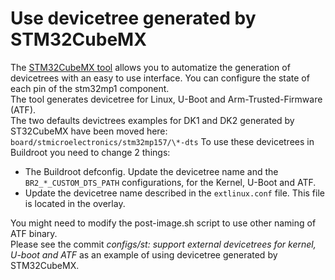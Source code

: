 # Use devicetree generated by STM32CubeMX

The [STM32CubeMX tool](https://www.st.com/en/development-tools/stm32cubemx.html "STM32CubeMX tool") allows you to automatize the generation of devicetrees with an easy to use interface.
You can configure the state of each pin of the stm32mp1 component.  
The tool generates devicetree for Linux, U-Boot and Arm-Trusted-Firmware (ATF).  
The two defaults devictrees examples for DK1 and DK2 generated by ST32CubeMX have been moved here: `board/stmicroelectronics/stm32mp157/\*-dts`
To use these devicetrees in Buildroot you need to change 2 things:
* The Buildroot defconfig. Update the devicetree name and the `BR2_*_CUSTOM_DTS_PATH` configurations, for the Kernel, U-Boot and ATF.
* Update the devicetree name described in the `extlinux.conf` file. This file is located in the overlay.

You might need to modify the post-image.sh script to use other naming of ATF binary.  
Please see the commit _configs/st: support external devicetrees for kernel, U-boot and ATF_ as an example of using devicetree generated by STM32CubeMX.
